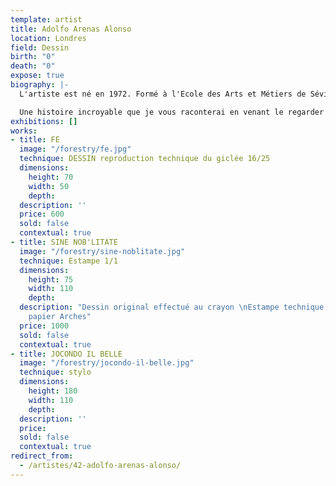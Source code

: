 ```yaml
---
template: artist
title: Adolfo Arenas Alonso
location: Londres
field: Dessin
birth: "0"
death: "0"
expose: true
biography: |-
  L'artiste est né en 1972. Formé à l'Ecole des Arts et Métiers de Séville, il devient illustrateur spécialisé dans le graphisme. Son art de la décadence, à la structure sauvage, est teinté d'une sombre luxure.

  Une histoire incroyable que je vous raconterai en venant le regarder à la galerie...
exhibitions: []
works:
- title: FE
  image: "/forestry/fe.jpg"
  technique: DESSIN reproduction technique du giclée 16/25
  dimensions:
    height: 70
    width: 50
    depth: 
  description: ''
  price: 600
  sold: false
  contextual: true
- title: SINE NOB'LITATE
  image: "/forestry/sine-noblitate.jpg"
  technique: Estampe 1/1
  dimensions:
    height: 75
    width: 110
    depth: 
  description: "Dessin original effectué au crayon \nEstampe technique du giclée sur
    papier Arches"
  price: 1000
  sold: false
  contextual: true
- title: JOCONDO IL BELLE
  image: "/forestry/jocondo-il-belle.jpg"
  technique: stylo
  dimensions:
    height: 180
    width: 110
    depth: 
  description: ''
  price: 
  sold: false
  contextual: true
redirect_from:
  - /artistes/42-adolfo-arenas-alonso/
---
```


